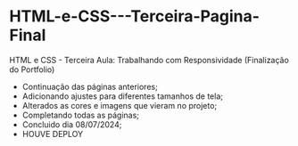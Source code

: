 # HTML-e-CSS---Terceira-Pagina-Final
HTML e CSS - Terceira Aula: Trabalhando com Responsividade (Finalização do Portfolio)

  - Continuação das páginas anteriores;
  - Adicionando ajustes para diferentes tamanhos de tela;
  - Alterados as cores e imagens que vieram no projeto;
  - Completando todas as páginas;
  - Concluido dia 08/07/2024;
  - HOUVE DEPLOY
